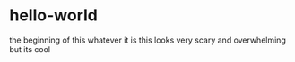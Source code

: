 # hello-world
the beginning of this whatever it is
this looks very scary and overwhelming but its cool
